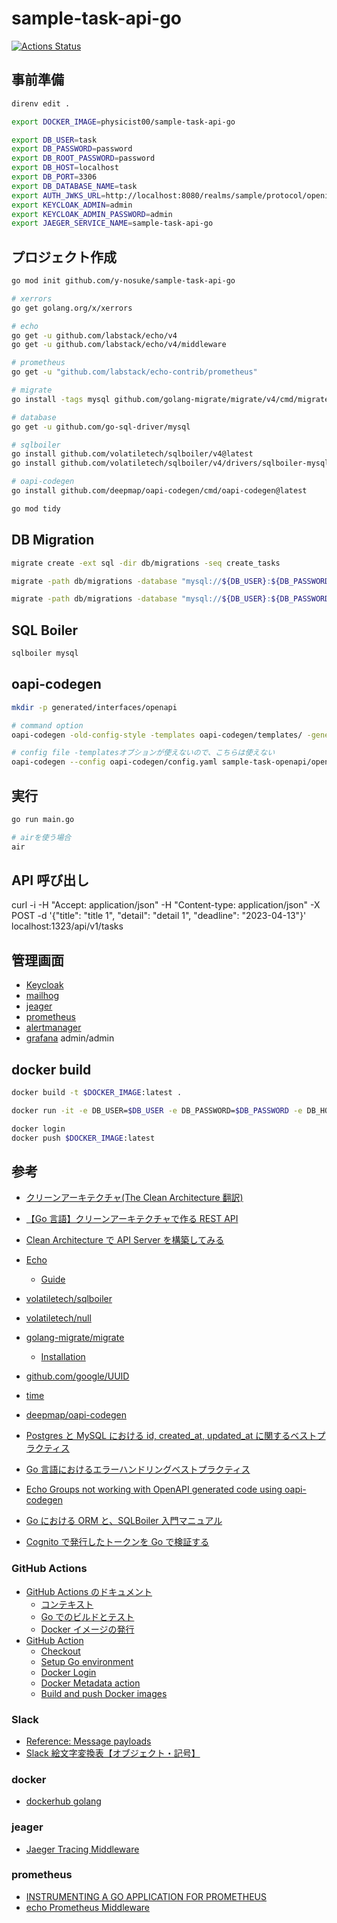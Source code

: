 # sample-task-api-go

[![Actions Status](https://github.com/y-nosuke/sample-task-api-go/actions/workflows/ci.yml/badge.svg)](https://github.com/y-nosuke/sample-task-api-go/actions)

## 事前準備

```sh
direnv edit .

export DOCKER_IMAGE=physicist00/sample-task-api-go

export DB_USER=task
export DB_PASSWORD=password
export DB_ROOT_PASSWORD=password
export DB_HOST=localhost
export DB_PORT=3306
export DB_DATABASE_NAME=task
export AUTH_JWKS_URL=http://localhost:8080/realms/sample/protocol/openid-connect/certs
export KEYCLOAK_ADMIN=admin
export KEYCLOAK_ADMIN_PASSWORD=admin
export JAEGER_SERVICE_NAME=sample-task-api-go
```

## プロジェクト作成

```sh
go mod init github.com/y-nosuke/sample-task-api-go

# xerrors
go get golang.org/x/xerrors

# echo
go get -u github.com/labstack/echo/v4
go get -u github.com/labstack/echo/v4/middleware

# prometheus
go get -u "github.com/labstack/echo-contrib/prometheus"

# migrate
go install -tags mysql github.com/golang-migrate/migrate/v4/cmd/migrate@latest

# database
go get -u github.com/go-sql-driver/mysql

# sqlboiler
go install github.com/volatiletech/sqlboiler/v4@latest
go install github.com/volatiletech/sqlboiler/v4/drivers/sqlboiler-mysql@latest

# oapi-codegen
go install github.com/deepmap/oapi-codegen/cmd/oapi-codegen@latest

go mod tidy
```

## DB Migration

```sh
migrate create -ext sql -dir db/migrations -seq create_tasks

migrate -path db/migrations -database "mysql://${DB_USER}:${DB_PASSWORD}@tcp(localhost:3306)/${DB_DATABASE_NAME}?multiStatements=true" up 1

migrate -path db/migrations -database "mysql://${DB_USER}:${DB_PASSWORD}@tcp(localhost:3306)/${DB_DATABASE_NAME}" down 1
```

## SQL Boiler

```sh
sqlboiler mysql
```

## oapi-codegen

```sh
mkdir -p generated/interfaces/openapi

# command option
oapi-codegen -old-config-style -templates oapi-codegen/templates/ -generate types,server,spec -package openapi -o generated/interfaces/openapi/task.gen.go sample-task-openapi/openapi.yaml

# config file -templatesオブションが使えないので、こちらは使えない
oapi-codegen --config oapi-codegen/config.yaml sample-task-openapi/openapi.yaml
```

## 実行

```sh
go run main.go

# airを使う場合
air
```

## API 呼び出し

curl -i -H "Accept: application/json" -H "Content-type: application/json" -X POST -d '{"title": "title 1", "detail": "detail 1", "deadline": "2023-04-13"}' localhost:1323/api/v1/tasks

## 管理画面

- [Keycloak](http://localhost:8080/admin/)
- [mailhog](http://localhost:8025/)
- [jeager](http://localhost:16686/)
- [prometheus](http://localhost:9090/)
- [alertmanager](http://localhost:9093/)
- [grafana](http://localhost:3000/) admin/admin

## docker build

```sh
docker build -t $DOCKER_IMAGE:latest .

docker run -it -e DB_USER=$DB_USER -e DB_PASSWORD=$DB_PASSWORD -e DB_HOST=host.docker.internal -e DB_PORT=$DB_PORT -e DB_DATABASE_NAME=$DB_DATABASE_NAME -e AUTH_JWKS_URL=http://host.docker.internal:8080/realms/sample/protocol/openid-connect/certs -p 1323:1323 $DOCKER_IMAGE:latest

docker login
docker push $DOCKER_IMAGE:latest
```

## 参考

- [クリーンアーキテクチャ(The Clean Architecture 翻訳)](https://blog.tai2.net/the_clean_architecture.html)
- [【Go 言語】クリーンアーキテクチャで作る REST API](https://rightcode.co.jp/blog/information-technology/golang-clean-architecture-rest-api-syain)
- [Clean Architecture で API Server を構築してみる](https://qiita.com/hirotakan/items/698c1f5773a3cca6193e)
- [Echo](https://echo.labstack.com/)
  - [Guide](https://echo.labstack.com/guide/)
- [volatiletech/sqlboiler](https://github.com/volatiletech/sqlboiler)
- [volatiletech/null](https://pkg.go.dev/github.com/volatiletech/null)
- [golang-migrate/migrate](https://github.com/golang-migrate/migrate)
  - [Installation](https://github.com/golang-migrate/migrate/tree/master/cmd/migrate)
- [github.com/google/UUID](https://pkg.go.dev/github.com/google/UUID)
- [time](https://pkg.go.dev/time)
- [deepmap/oapi-codegen](https://github.com/deepmap/oapi-codegen)

- [Postgres と MySQL における id, created_at, updated_at に関するベストプラクティス](https://zenn.dev/mpyw/articles/rdb-ids-and-timestamps-best-practices)
- [Go 言語におけるエラーハンドリングベストプラクティス](https://zenn.dev/malt03/articles/cd0365608a26c4)
- [Echo Groups not working with OpenAPI generated code using oapi-codegen](https://stackoverflow.com/questions/70087465/echo-groups-not-working-with-openapi-generated-code-using-oapi-codegen)
- [Go における ORM と、SQLBoiler 入門マニュアル](https://zenn.dev/gami/articles/0fb2cf8b36aa09)

- [Cognito で発行したトークンを Go で検証する](https://www.planet-meron.com/articles/2021/11/1119_cognito_jwt_verification/)

### GitHub Actions

- [GitHub Actions のドキュメント](https://docs.github.com/ja/actions)
  - [コンテキスト](https://docs.github.com/ja/actions/learn-github-actions/contexts)
  - [Go でのビルドとテスト](https://docs.github.com/ja/actions/automating-builds-and-tests/building-and-testing-go)
  - [Docker イメージの発行](https://docs.github.com/ja/actions/publishing-packages/publishing-docker-images)
- [GitHub Action](https://github.com/marketplace?type=actions)
  - [Checkout](https://github.com/marketplace/actions/checkout)
  - [Setup Go environment](https://github.com/marketplace/actions/setup-go-environment)
  - [Docker Login](https://github.com/marketplace/actions/docker-login)
  - [Docker Metadata action](https://github.com/marketplace/actions/docker-metadata-action)
  - [Build and push Docker images](https://github.com/marketplace/actions/build-and-push-docker-images)

### Slack

- [Reference: Message payloads](https://api.slack.com/reference/messaging/payload)
- [Slack 絵文字変換表【オブジェクト・記号】](https://belltree.life/slack-emoji-object-symbol/)

### docker

- [dockerhub golang](https://hub.docker.com/_/golang)

### jeager

- [Jaeger Tracing Middleware](https://echo.labstack.com/middleware/jaegertracing/)

### prometheus

- [INSTRUMENTING A GO APPLICATION FOR PROMETHEUS](https://prometheus.io/docs/guides/go-application/)
- [echo Prometheus Middleware](https://echo.labstack.com/middleware/prometheus/)

